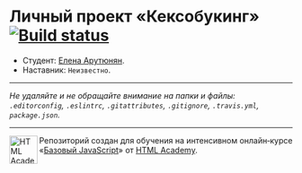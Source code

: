 # Личный проект «Кексобукинг» [![Build status][travis-image]][travis-url]

* Студент: [Елена Арутюнян](https://up.htmlacademy.ru/javascript/9/user/106442).
* Наставник: `Неизвестно`.

---

_Не удаляйте и не обращайте внимание на папки и файлы:_<br>
_`.editorconfig`, `.eslintrc`, `.gitattributes`, `.gitignore`, `.travis.yml`, `package.json`._

---

<a href="https://htmlacademy.ru/intensive/javascript"><img align="left" width="50" height="50" title="HTML Academy" src="https://up.htmlacademy.ru/static/img/intensive/javascript/logo-for-github.svg"></a>

Репозиторий создан для обучения на интенсивном онлайн‑курсе «[Базовый JavaScript](https://htmlacademy.ru/intensive/javascript)» от [HTML Academy](https://htmlacademy.ru).

[travis-image]: https://travis-ci.org/htmlacademy-javascript/106442-keksobooking.svg?branch=master
[travis-url]: https://travis-ci.org/htmlacademy-javascript/106442-keksobooking
